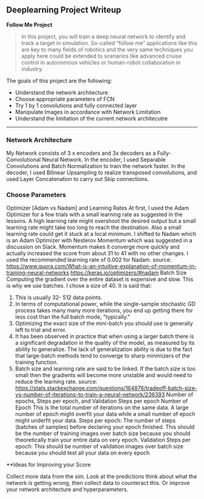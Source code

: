 ## Deeplearning Project Writeup ##

**Follow Me Project**

>In this project, you will train a deep neural network to identify and track a target in simulation. So-called “follow me” applications like this are key to many fields of robotics and the very same techniques you apply here could be extended to scenarios like advanced cruise control in autonomous vehicles or human-robot collaboration in industry.

The goals of this project are the following:
* Understand the network architecture.
* Choose appropriate parameters of FCN
* Try 1 by 1 convolutions and fully connected layer
* Manipulate Images in accordance with Network Limitation
* Understand the limitation of the current network architecutre


----
### Network Architecture ###

My Network consists of 3 x encoders and 3x decoders as a Fully-Convolutional Neural Network. In the encoder, I used Separable Convolutions and Batch Normalization to train the network faster. In the decoder, I used Bilinear Upsampling to realize transposed convolutions, and used Layer Concatenation to carry out Skip connections.







### Choose Parameters ###
Optimizer   [Adam   vs   Nadam]   and   Learning   Rates
At first, I used the Adam Optimizer for a few trials with a small learning rate as suggested in the lessons. A high learning rate might overshoot the desired output but a small learning rate might take too long to reach the destination. Also a small learning rate could get it stuck at a local minimum. I shifted to Nadam which is an Adam Optimizer with Nesterov Momentum which was suggested in a discussion on Slack. Momentum makes it converge more quickly and actually increased the score from about 31 to 41 with no other changes. I used the recommended learning rate of 0.002 for Nadam.
source:
https://www.quora.com/What-is-an-intuitive-explanation-of-momentum-in-training-neural-networks https://keras.io/optimizers/#nadam
Batch   Size
Computing   the   gradient   over   the   entire   dataset   is   expensive   and   slow.   This   is   why   we   use   batches.   I   chose   a   size   of   40.
It   is   said   that:
1. This   is   usually   32-   512   data   points.
2. In terms of computational power, while the single-sample stochastic GD process takes many many more
iterations,   you   end   up   getting   there   for   less   cost   than   the   full   batch   mode,   "typically."
3. Optimizing   the   exact   size   of   the   mini-batch   you   should   use   is   generally   left   to   trial   and   error.
4. It has been observed in practice that when using a larger batch there is a significant degradation in the quality
of the model, as measured by its ability to generalize. The lack of generalization ability is due to the fact that
large-batch   methods   tend   to   converge   to   sharp   minimizers   of   the   training   function.
5. Batch size and learning rate are said to be linked.  If the batch size is too small then the gradients will become
more   unstable   and   would   need   to   reduce   the   learning   rate.
source:    https://stats.stackexchange.com/questions/164876/tradeoff-batch-size-vs-number-of-iterations-to-train-a-neural-network/236393
Number   of   epochs,   Steps   per   epoch,   and   Validation   Steps   per   epoch
Number   of   Epoch
This is the total number of iterations on the same data. A large number of epoch might overfit your data while a small number   of   epoch   might   underfit   your   data.
Steps   per   epoch:
The number of steps (batches of samples) before declaring your epoch finished. This should be the number of training images   over   batch   size   because   you   should   theoretically   train   your   entire   data   on   very   epoch.
Validation   Steps   per   epoch:
This   should   be   number   of   validation   images   over   batch   size   because   you   should   test   all   your   data   on   every   epoch



**Ideas for Improving your Score

Collect more data from the sim. Look at the predictions think about what the network is getting wrong, then collect data to counteract this. Or improve your network architecture and hyperparameters. 


